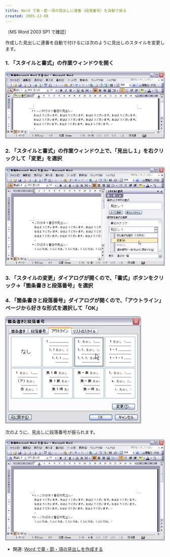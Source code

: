 ```yaml
---
title: Word で章・節・項の見出しに連番（段落番号）を自動で振る
created: 2005-12-08
---
```


（MS Word 2003 SP1 で確認）

作成した見出しに連番を自動で付けるには次のように見出しのスタイルを変更します。


### 1. 「スタイルと書式」の作業ウィンドウを開く

![number-chapters1.png](./number-chapters1.png)


### 2. 「スタイルと書式」の作業ウィンドウ上で、「見出し１」を右クリックして「変更」を選択

![number-chapters2.png](./number-chapters2.png)


### 3. 「スタイルの変更」ダイアログが開くので、「書式」ボタンをクリック→「箇条書きと段落番号」を選択


### 4. 「箇条書きと段落番号」ダイアログが開くので、「アウトライン」ページから好きな形式を選択して「OK」

![number-chapters3.png](./number-chapters3.png)

次のように、見出しに段落番号が振られます。

![number-chapters4.png](./number-chapters4.png)


- 関連: [Word で章・節・項の見出しを作成する](./create-chapter.html)

